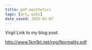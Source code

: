 ```yaml
---
title: pdf-aesthetics
tags: [art, wiki]
date_saved: 2025-01-07
---
```


Virgil
Link to my blog post.

<http://www.1km1kt.net/rpg/Normality.pdf>